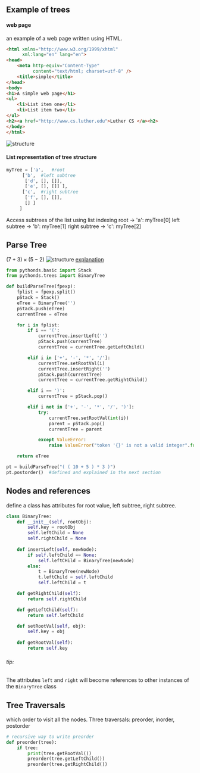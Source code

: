 ## Example of trees
#### web page
an example of a web page written using HTML.
```html
<html xmlns="http://www.w3.org/1999/xhtml"
      xml:lang="en" lang="en">
<head>
    <meta http-equiv="Content-Type"
          content="text/html; charset=utf-8" />
    <title>simple</title>
</head>
<body>
<h1>A simple web page</h1>
<ul>
    <li>List item one</li>
    <li>List item two</li>
</ul>
<h2><a href="http://www.cs.luther.edu">Luther CS </a><h2>
</body>
</html>
```
![structure](https://runestone.academy/ns/books/published/pythonds/_images/htmltree.png)

#### List representation of tree structure
```python
myTree = ['a',   #root
      ['b',  #left subtree
       ['d', [], []],
       ['e', [], []] ],
      ['c',  #right subtree
       ['f', [], []],
       [] ]
     ]
```
Access subtrees of the list using list indexing
root -> 'a': myTree[0]
left subtree -> 'b': myTree[1]
right subtree -> 'c': myTree[2]

## Parse Tree
$(7+3)\times(5-2)$
![structure](https://runestone.academy/ns/books/published/pythonds/_images/meParse.png)
[explanation](https://runestone.academy/ns/books/published/pythonds/Trees/ParseTree.html)

```python
from pythonds.basic import Stack
from pythonds.trees import BinaryTree

def buildParseTree(fpexp):
    fplist = fpexp.split()
    pStack = Stack()
    eTree = BinaryTree('')
    pStack.push(eTree)
    currentTree = eTree

    for i in fplist:
        if i == '(':
            currentTree.insertLeft('')
            pStack.push(currentTree)
            currentTree = currentTree.getLeftChild()

        elif i in ['+', '-', '*', '/']:
            currentTree.setRootVal(i)
            currentTree.insertRight('')
            pStack.push(currentTree)
            currentTree = currentTree.getRightChild()

        elif i == ')':
            currentTree = pStack.pop()

        elif i not in ['+', '-', '*', '/', ')']:
            try:
                currentTree.setRootVal(int(i))
                parent = pStack.pop()
                currentTree = parent

            except ValueError:
                raise ValueError("token '{}' is not a valid integer".format(i))

    return eTree

pt = buildParseTree("( ( 10 + 5 ) * 3 )")
pt.postorder()  #defined and explained in the next section

```


## Nodes and references
define a class has attributes for 
root value, left subtree, right subtree.

```python
class BinaryTree:
	def __init__(self, rootObj):
		self.key = rootObj
		self.leftChild = None
		self.rightChild = None
		
	def insertLeft(self, newNode):
		if self.leftChild == None:
			self.leftCHild = BinaryTree(newNode)
		else:
			t = BinaryTree(newNode)
			t.leftChild = self.leftChild
			self.leftChild = t

	def getRightChild(self):
		return self.rightChild

	def getLeftChild(self):
		return self.leftChild

	def setRootVal(self, obj):
		self.key = obj
		
	def getRootVal(self):
		return self.key
```
###### tip:
The attributes `left` and `right` will become references to other instances of the `BinaryTree` class


## Tree Traversals
which order to visit all the nodes.
Three traversals: preorder, inorder, postorder

```python
# recursive way to write preorder
def preorder(tree):
	if tree:
		print(tree.getRootVal())
		preorder(tree.getLeftChild())
		preorder(tree.getRightChild())
```